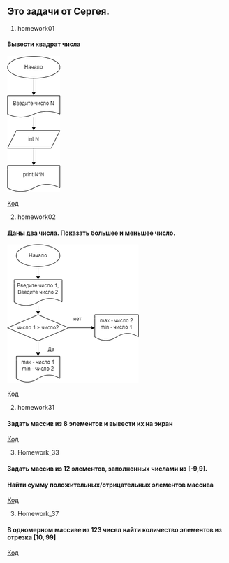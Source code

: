 ## Это задачи от Сергея.
1. homework01
#### Вывести квадрат числа

![Блок-схема](homework01/diagram.drawio.png)

[Код](homework01/Program.cs)

2. homework02
#### Даны два числа. Показать большее и меньшее число.

![Блок-схема](homework02/diagram.drawio.png)

[Код](homework02/Program.cs)

2. homework31
#### Задать массив из 8 элементов и вывести их на экран 

[Код](homework_31/Program.cs)

3. Homework_33
#### Задать массив из 12 элементов, заполненных числами из [-9,9]. 
#### Найти сумму положительных/отрицательных элементов массива

[Код](homework_33/Program.cs)

3. Homework_37
#### В одномерном массиве из 123 чисел найти количество элементов из отрезка [10, 99]

[Код](homework_37/Program.cs)